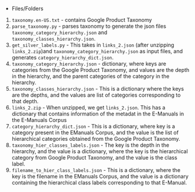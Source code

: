 - Files/Folders

1. `taxonomy.en-US.txt` - contains Google Product Taxonomy
2. `parse_taxonomy.py` - parses taxonomy to generate the json files `taxonomy_category_hierarchy.json` and `taxonomy_classes_hierarchy.json`.
3. `get_silver_labels.py` - This takes in `links_2.json` (after unzipping `links_2.zip`)and `taxonomy_category_hierarchy.json` as input files, and generates `category_hierarchy_dict.json`.
4. `taxonomy_category_hierarchy.json` - dictionary, where keys are categories from the Google Product Taxonomy, and values are the depth in the hierarchy, and the parent categories of the category in the hierarchy.
5. `taxonomy_classes_hierarchy.json` - This is a dictionary where the keys are the depths, and the values are list of categories corresponding to that depth.
6. `links_2.zip` - When unzipped, we get `links_2.json`. This has a dictionary that contains information of the metadat in the E-Manuals in the E-Manuals Corpus
7. `category_hierarchy_dict.json` - This is a dictionary, where key is a category present in the EManuals Corpus, and the value is the list of hierarchical categories obtained from the Google Product Taxonomy.
8. `taxonomy_hier_classes_labels.json` - The key is the depth in the hierarchy, and the value is a dictionary, where the key is the hierarchical category from Google Product Taxonomy, and the value is the class label.
9. `filename_to_hier_class_labels.json` - This is a dictionary, where the key is the filename in the EManuals Corpus, and the value is a dictionary containing the hierarchical class labels corresponding to that E-Manual.

